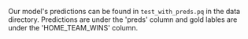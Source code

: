 Our model's predictions can be found in `test_with_preds.pq` in the data directory.
Predictions are under the 'preds' column and gold lables are
under the 'HOME_TEAM_WINS' column. 